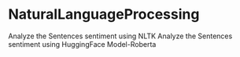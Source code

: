 # NaturalLanguageProcessing

Analyze the Sentences sentiment using NLTK 
Analyze the Sentences sentiment using HuggingFace Model-Roberta 
